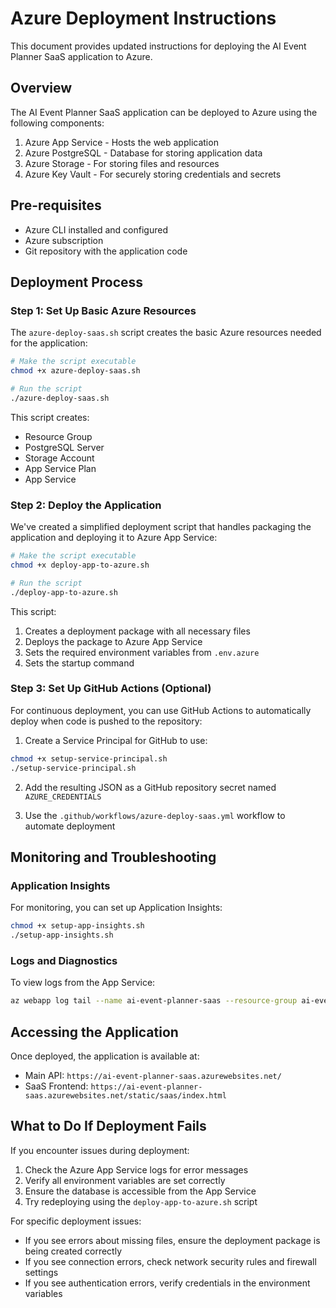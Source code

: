 # Azure Deployment Instructions

This document provides updated instructions for deploying the AI Event Planner SaaS application to Azure.

## Overview

The AI Event Planner SaaS application can be deployed to Azure using the following components:

1. Azure App Service - Hosts the web application
2. Azure PostgreSQL - Database for storing application data
3. Azure Storage - For storing files and resources
4. Azure Key Vault - For securely storing credentials and secrets

## Pre-requisites

- Azure CLI installed and configured
- Azure subscription
- Git repository with the application code

## Deployment Process

### Step 1: Set Up Basic Azure Resources

The `azure-deploy-saas.sh` script creates the basic Azure resources needed for the application:

```bash
# Make the script executable
chmod +x azure-deploy-saas.sh

# Run the script
./azure-deploy-saas.sh
```

This script creates:
- Resource Group
- PostgreSQL Server
- Storage Account
- App Service Plan
- App Service

### Step 2: Deploy the Application

We've created a simplified deployment script that handles packaging the application and deploying it to Azure App Service:

```bash
# Make the script executable
chmod +x deploy-app-to-azure.sh

# Run the script
./deploy-app-to-azure.sh
```

This script:
1. Creates a deployment package with all necessary files
2. Deploys the package to Azure App Service
3. Sets the required environment variables from `.env.azure`
4. Sets the startup command

### Step 3: Set Up GitHub Actions (Optional)

For continuous deployment, you can use GitHub Actions to automatically deploy when code is pushed to the repository:

1. Create a Service Principal for GitHub to use:
```bash
chmod +x setup-service-principal.sh
./setup-service-principal.sh
```

2. Add the resulting JSON as a GitHub repository secret named `AZURE_CREDENTIALS`

3. Use the `.github/workflows/azure-deploy-saas.yml` workflow to automate deployment

## Monitoring and Troubleshooting

### Application Insights

For monitoring, you can set up Application Insights:

```bash
chmod +x setup-app-insights.sh
./setup-app-insights.sh
```

### Logs and Diagnostics

To view logs from the App Service:

```bash
az webapp log tail --name ai-event-planner-saas --resource-group ai-event-planner-rg
```

## Accessing the Application

Once deployed, the application is available at:

- Main API: `https://ai-event-planner-saas.azurewebsites.net/`
- SaaS Frontend: `https://ai-event-planner-saas.azurewebsites.net/static/saas/index.html`

## What to Do If Deployment Fails

If you encounter issues during deployment:

1. Check the Azure App Service logs for error messages
2. Verify all environment variables are set correctly
3. Ensure the database is accessible from the App Service
4. Try redeploying using the `deploy-app-to-azure.sh` script

For specific deployment issues:

- If you see errors about missing files, ensure the deployment package is being created correctly
- If you see connection errors, check network security rules and firewall settings
- If you see authentication errors, verify credentials in the environment variables
